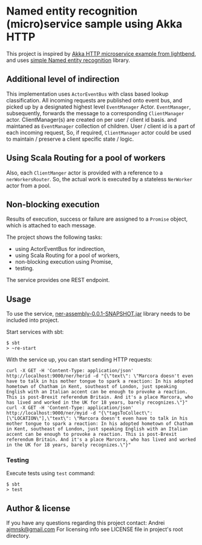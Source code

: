 Named entity recognition (micro)service sample using Akka HTTP
============================================================

This project is inspired by [Akka HTTP microservice example from lightbend](http://www.lightbend.com/activator/template/akka-http-microservice),
and uses [simple Named entity recognition](https://github.com/ajmnsk/ner) library.

## Additional level of indirection

This implementation uses ```ActorEventBus``` with class based lookup classification.
All incoming requests are published onto event bus, and picked up by a designated highest level ```EventManager``` Actor.
```EventManager```, subsequently, forwards the message to a corresponding ```ClientManager``` actor.
ClientManager(s) are created on per user / client id basis. and maintaned as ```EventManager``` collection of children.
User / client id is a part of each incoming request,
So, if required, ```ClientManager``` actor could be used to maintain / preserve a client specific state / logic.

## Using Scala Routing for a pool of workers

Also, each ```ClientManger``` actor is provided with a reference to a ```nerWorkersRouter```.
So, the actual work is executed by a stateless ```NerWorker``` actor from  a pool.

## Non-blocking execution

Results of execution, success or failure are assigned to a ```Promise``` object, which is attached to each message.

The project shows the following tasks:

* using ActorEventBus for indirection,
* using Scala Routing for a pool of workers,
* non-blocking execution using Promise,
* testing.

The service provides one REST endpoint.

## Usage

To use the service, [ner-assembly-0.0.1-SNAPSHOT.jar](https://github.com/ajmnsk/ner) library needs to be included into project.

Start services with sbt:

```
$ sbt
> ~re-start
```

With the service up, you can start sending HTTP requests:

```
curl -X GET -H 'Content-Type: application/json' http://localhost:9000/ner/herid -d "{\"text\": \"Marcora doesn't even have to talk in his mother tongue to spark a reaction: In his adopted hometown of Chatham in Kent, southeast of London, just speaking English with an Italian accent can be enough to provoke a reaction. This is post-Brexit referendum Britain. And it's a place Marcora, who has lived and worked in the UK for 18 years, barely recognizes.\"}"
curl -X GET -H 'Content-Type: application/json' http://localhost:9000/ner/myid -d "{\"tagsToCollect\":[\"LOCATION\"],\"text\": \"Marcora doesn't even have to talk in his mother tongue to spark a reaction: In his adopted hometown of Chatham in Kent, southeast of London, just speaking English with an Italian accent can be enough to provoke a reaction. This is post-Brexit referendum Britain. And it's a place Marcora, who has lived and worked in the UK for 18 years, barely recognizes.\"}"
```

### Testing

Execute tests using `test` command:

```
$ sbt
> test
```

## Author & license

If you have any questions regarding this project contact:
Andrei <ajmnsk@gmail.com>
For licensing info see LICENSE file in project's root directory.
